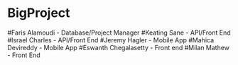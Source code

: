 # BigProject

#Faris Alamoudi - Database/Project Manager
#Keating Sane - API/Front End
#Israel Charles - API/Front End
#Jeremy Hagler - Mobile App
#Mahica Devireddy - Mobile App
#Eswanth Chegalasetty - Front end
#Milan Mathew - Front End
